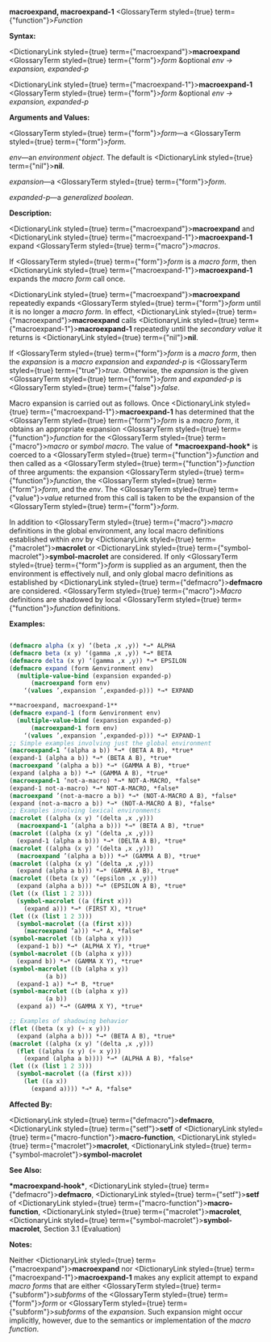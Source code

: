 **macroexpand, macroexpand-1** <GlossaryTerm styled={true} term={"function"}><i>Function</i></GlossaryTerm> 



**Syntax:** 



<DictionaryLink styled={true} term={"macroexpand"}><b>macroexpand</b></DictionaryLink> <GlossaryTerm styled={true} term={"form"}><i>form</i></GlossaryTerm> &amp;optional *env → expansion, expanded-p* 



<DictionaryLink styled={true} term={"macroexpand-1"}><b>macroexpand-1</b></DictionaryLink> <GlossaryTerm styled={true} term={"form"}><i>form</i></GlossaryTerm> &amp;optional *env → expansion, expanded-p* 



**Arguments and Values:** 



<GlossaryTerm styled={true} term={"form"}><i>form</i></GlossaryTerm>—a <GlossaryTerm styled={true} term={"form"}><i>form</i></GlossaryTerm>. 



*env*—an *environment object*. The default is <DictionaryLink styled={true} term={"nil"}><b>nil</b></DictionaryLink>. 



*expansion*—a <GlossaryTerm styled={true} term={"form"}><i>form</i></GlossaryTerm>. 



*expanded-p*—a *generalized boolean*. 



**Description:** 



<DictionaryLink styled={true} term={"macroexpand"}><b>macroexpand</b></DictionaryLink> and <DictionaryLink styled={true} term={"macroexpand-1"}><b>macroexpand-1</b></DictionaryLink> expand <GlossaryTerm styled={true} term={"macro"}><i>macros</i></GlossaryTerm>. 



If <GlossaryTerm styled={true} term={"form"}><i>form</i></GlossaryTerm> is a *macro form*, then <DictionaryLink styled={true} term={"macroexpand-1"}><b>macroexpand-1</b></DictionaryLink> expands the *macro form* call once. 



<DictionaryLink styled={true} term={"macroexpand"}><b>macroexpand</b></DictionaryLink> repeatedly expands <GlossaryTerm styled={true} term={"form"}><i>form</i></GlossaryTerm> until it is no longer a *macro form*. In effect, <DictionaryLink styled={true} term={"macroexpand"}><b>macroexpand</b></DictionaryLink> calls <DictionaryLink styled={true} term={"macroexpand-1"}><b>macroexpand-1</b></DictionaryLink> repeatedly until the *secondary value* it returns is <DictionaryLink styled={true} term={"nil"}><b>nil</b></DictionaryLink>. 



If <GlossaryTerm styled={true} term={"form"}><i>form</i></GlossaryTerm> is a *macro form*, then the *expansion* is a *macro expansion* and *expanded-p* is <GlossaryTerm styled={true} term={"true"}><i>true</i></GlossaryTerm>. Otherwise, the *expansion* is the given <GlossaryTerm styled={true} term={"form"}><i>form</i></GlossaryTerm> and *expanded-p* is <GlossaryTerm styled={true} term={"false"}><i>false</i></GlossaryTerm>. 



Macro expansion is carried out as follows. Once <DictionaryLink styled={true} term={"macroexpand-1"}><b>macroexpand-1</b></DictionaryLink> has determined that the <GlossaryTerm styled={true} term={"form"}><i>form</i></GlossaryTerm> is a *macro form*, it obtains an appropriate expansion <GlossaryTerm styled={true} term={"function"}><i>function</i></GlossaryTerm> for the <GlossaryTerm styled={true} term={"macro"}><i>macro</i></GlossaryTerm> or *symbol macro*. The value of **\*macroexpand-hook\*** is coerced to a <GlossaryTerm styled={true} term={"function"}><i>function</i></GlossaryTerm> and then called as a <GlossaryTerm styled={true} term={"function"}><i>function</i></GlossaryTerm> of three arguments: the expansion <GlossaryTerm styled={true} term={"function"}><i>function</i></GlossaryTerm>, the <GlossaryTerm styled={true} term={"form"}><i>form</i></GlossaryTerm>, and the *env*. The <GlossaryTerm styled={true} term={"value"}><i>value</i></GlossaryTerm> returned from this call is taken to be the expansion of the <GlossaryTerm styled={true} term={"form"}><i>form</i></GlossaryTerm>. 



In addition to <GlossaryTerm styled={true} term={"macro"}><i>macro</i></GlossaryTerm> definitions in the global environment, any local macro definitions established within *env* by <DictionaryLink styled={true} term={"macrolet"}><b>macrolet</b></DictionaryLink> or <DictionaryLink styled={true} term={"symbol-macrolet"}><b>symbol-macrolet</b></DictionaryLink> are considered. If only <GlossaryTerm styled={true} term={"form"}><i>form</i></GlossaryTerm> is supplied as an argument, then the environment is effectively null, and only global macro definitions as established by <DictionaryLink styled={true} term={"defmacro"}><b>defmacro</b></DictionaryLink> are considered. <GlossaryTerm styled={true} term={"macro"}><i>Macro</i></GlossaryTerm> definitions are shadowed by local <GlossaryTerm styled={true} term={"function"}><i>function</i></GlossaryTerm> definitions. 



**Examples:**
```lisp

(defmacro alpha (x y) ‘(beta ,x ,y)) *→* ALPHA 
(defmacro beta (x y) ‘(gamma ,x ,y)) *→* BETA 
(defmacro delta (x y) ‘(gamma ,x ,y)) *→* EPSILON 
(defmacro expand (form &environment env) 
  (multiple-value-bind (expansion expanded-p) 
      (macroexpand form env) 
    ‘(values ’,expansion ’,expanded-p))) *→* EXPAND  

**macroexpand, macroexpand-1** 
(defmacro expand-1 (form &environment env) 
  (multiple-value-bind (expansion expanded-p) 
      (macroexpand-1 form env) 
    ‘(values ’,expansion ’,expanded-p))) *→* EXPAND-1 
;; Simple examples involving just the global environment 
(macroexpand-1 ’(alpha a b)) *→* (BETA A B), *true* 
(expand-1 (alpha a b)) *→* (BETA A B), *true* 
(macroexpand ’(alpha a b)) *→* (GAMMA A B), *true* 
(expand (alpha a b)) *→* (GAMMA A B), *true* 
(macroexpand-1 ’not-a-macro) *→* NOT-A-MACRO, *false* 
(expand-1 not-a-macro) *→* NOT-A-MACRO, *false* 
(macroexpand ’(not-a-macro a b)) *→* (NOT-A-MACRO A B), *false* 
(expand (not-a-macro a b)) *→* (NOT-A-MACRO A B), *false* 
;; Examples involving lexical environments 
(macrolet ((alpha (x y) ‘(delta ,x ,y))) 
  (macroexpand-1 ’(alpha a b))) *→* (BETA A B), *true* 
(macrolet ((alpha (x y) ‘(delta ,x ,y))) 
  (expand-1 (alpha a b))) *→* (DELTA A B), *true* 
(macrolet ((alpha (x y) ‘(delta ,x ,y))) 
  (macroexpand ’(alpha a b))) *→* (GAMMA A B), *true* 
(macrolet ((alpha (x y) ‘(delta ,x ,y))) 
  (expand (alpha a b))) *→* (GAMMA A B), *true* 
(macrolet ((beta (x y) ‘(epsilon ,x ,y))) 
  (expand (alpha a b))) *→* (EPSILON A B), *true* 
(let ((x (list 1 2 3))) 
  (symbol-macrolet ((a (first x))) 
    (expand a))) *→* (FIRST X), *true* 
(let ((x (list 1 2 3))) 
  (symbol-macrolet ((a (first x))) 
    (macroexpand ’a))) *→* A, *false* 
(symbol-macrolet ((b (alpha x y))) 
  (expand-1 b)) *→* (ALPHA X Y), *true* 
(symbol-macrolet ((b (alpha x y))) 
  (expand b)) *→* (GAMMA X Y), *true* 
(symbol-macrolet ((b (alpha x y)) 
		  (a b)) 
  (expand-1 a)) *→* B, *true* 
(symbol-macrolet ((b (alpha x y)) 
		  (a b)) 
  (expand a)) *→* (GAMMA X Y), *true*  

;; Examples of shadowing behavior 
(flet ((beta (x y) (+ x y))) 
  (expand (alpha a b))) *→* (BETA A B), *true* 
(macrolet ((alpha (x y) ‘(delta ,x ,y))) 
  (flet ((alpha (x y) (+ x y))) 
    (expand (alpha a b)))) *→* (ALPHA A B), *false* 
(let ((x (list 1 2 3))) 
  (symbol-macrolet ((a (first x))) 
    (let ((a x)) 
      (expand a)))) *→* A, *false* 

```
**Affected By:** 



<DictionaryLink styled={true} term={"defmacro"}><b>defmacro</b></DictionaryLink>, <DictionaryLink styled={true} term={"setf"}><b>setf</b></DictionaryLink> of <DictionaryLink styled={true} term={"macro-function"}><b>macro-function</b></DictionaryLink>, <DictionaryLink styled={true} term={"macrolet"}><b>macrolet</b></DictionaryLink>, <DictionaryLink styled={true} term={"symbol-macrolet"}><b>symbol-macrolet</b></DictionaryLink> 



**See Also:** 



**\*macroexpand-hook\***, <DictionaryLink styled={true} term={"defmacro"}><b>defmacro</b></DictionaryLink>, <DictionaryLink styled={true} term={"setf"}><b>setf</b></DictionaryLink> of <DictionaryLink styled={true} term={"macro-function"}><b>macro-function</b></DictionaryLink>, <DictionaryLink styled={true} term={"macrolet"}><b>macrolet</b></DictionaryLink>, <DictionaryLink styled={true} term={"symbol-macrolet"}><b>symbol-macrolet</b></DictionaryLink>, Section 3.1 (Evaluation) 



**Notes:** 



Neither <DictionaryLink styled={true} term={"macroexpand"}><b>macroexpand</b></DictionaryLink> nor <DictionaryLink styled={true} term={"macroexpand-1"}><b>macroexpand-1</b></DictionaryLink> makes any explicit attempt to expand *macro forms* that are either <GlossaryTerm styled={true} term={"subform"}><i>subforms</i></GlossaryTerm> of the <GlossaryTerm styled={true} term={"form"}><i>form</i></GlossaryTerm> or <GlossaryTerm styled={true} term={"subform"}><i>subforms</i></GlossaryTerm> of the *expansion*. Such expansion might occur implicitly, however, due to the semantics or implementation of the *macro function*. 



